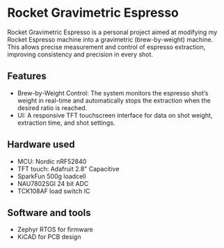 # Rocket Gravimetric Espresso

Rocket Gravimetric Espresso is a personal project aimed at modifying my Rocket Espresso machine into a gravimetric (brew-by-weight) machine.
This allows precise measurement and control of espresso extraction, improving consistency and precision in every shot.

## Features

- Brew-by-Weight Control: The system monitors the espresso shot’s weight in real-time and automatically stops the extraction when the desired ratio is reached.
- UI: A responsive TFT touchscreen interface for data on shot weight, extraction time, and shot settings.

## Hardware used

- MCU: Nordic nRF52840
- TFT touch: Adafruit 2.8" Capacitive
- SparkFun 500g loadcell
- NAU7802SGI 24 bit ADC
- TCK108AF load switch IC

## Software and tools

- Zephyr RTOS for firmware
- KiCAD for PCB design

